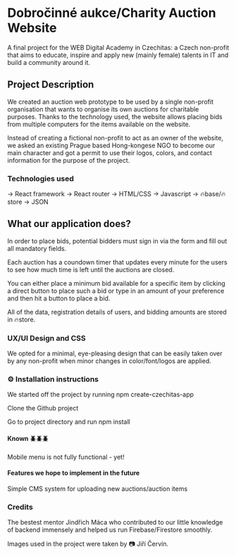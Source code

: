 # Dobročinné aukce/Charity Auction Website
A final project for the WEB Digital Academy in Czechitas: a Czech non-profit that aims to educate, inspire and apply new (mainly female) talents in IT and build a community around it.

## Project Description

We created an auction web prototype to be used by a single non-profit organisation that wants to organise its own auctions for charitable purposes. Thanks to the technology used, the website allows placing bids from multiple computers for the items available on the website. 

Instead of creating a fictional non-profit to act as an owner of the website, we asked an existing Prague based Hong-kongese NGO to become our main character and got a permit to use their logos, colors, and contact information for the purpose of the project.

### Technologies used

 -> React framework
 -> React router
 -> HTML/CSS
 -> Javascript
 -> 🔥base/🔥store
 -> JSON

## What our application does?

In order to place bids, potential bidders must sign in via the form and fill out all mandatory fields.

Each auction has a coundown timer that updates every minute for the users to see how much time is left until the auctions are closed.

You can either place a minimum bid available for a specific item by clicking a direct button to place such a bid or type in an amount of your preference and then hit a button to place a bid.

All of the data, registration details of users, and bidding amounts are stored in 🔥store.

### UX/UI Design and CSS

We opted for a minimal, eye-pleasing design that can be easily taken over by any non-profit when minor changes in color/font/logos are applied.

### ⚙️ Installation instructions 

We started off the project by running npm create-czechitas-app

Clone the Github project

Go to project directory and run npm install

#### Known 🪲🪲🪲

Mobile menu is not fully functional - yet!

#### Features we hope to implement in the future

Simple CMS system for uploading new auctions/auction items

### Credits

The bestest mentor Jindřich Máca who contributed to our little knowledge of backend immensely and helped us run Firebase/Firestore smoothly.

Images used in the project were taken by 📷 Jiří Červín.
